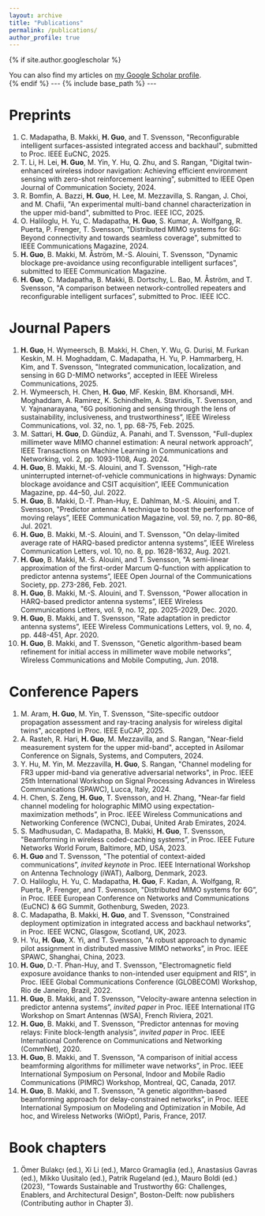 ```yaml
---
layout: archive
title: "Publications"
permalink: /publications/
author_profile: true
---
```


{% if site.author.googlescholar %}
  <div class="wordwrap">You can also find my articles on <a href="{{site.author.googlescholar}}">my Google Scholar profile</a>.</div>
{% endif %}
---
{% include base_path %}
---

Preprints
======
1. C. Madapatha, B. Makki, **H. Guo**, and T. Svensson, "Reconfigurable intelligent surfaces-assisted integrated access and backhaul", submitted to Proc. IEEE EuCNC, 2025.
2. T. Li, H. Lei, **H. Guo**, M. Yin, Y. Hu, Q. Zhu, and S. Rangan, "Digital twin-enhanced wireless indoor navigation: Achieving efficient environment sensing with zero-shot reinforcement learning", submitted to IEEE Open Journal of Communication Society, 2024.
3. R. Bomfin, A. Bazzi, **H. Guo**, H. Lee, M. Mezzavilla, S. Rangan, J. Choi, and  M. Chafii, "An experimental multi-band channel characterization in the upper mid-band", submitted to Proc. IEEE ICC, 2025.
4. O. Haliloglu, H. Yu, C. Madapatha, **H. Guo**, S. Kumar, A. Wolfgang, R. Puerta, P. Frenger, T. Svensson, "Distributed MIMO systems for 6G: Beyond connectivity and towards seamless coverage", submitted to IEEE Communications Magazine, 2024.
5. **H. Guo**, B. Makki, M. Åström, M.-S. Alouini, T. Svensson, "Dynamic blockage pre-avoidance using reconfigurable intelligent surfaces”,   submitted to IEEE Communication Magazine.
6. **H. Guo**, C. Madapatha, B. Makki, B. Dortschy, L. Bao, M. Åström, and T. Svensson, "A comparison between network-controlled repeaters and reconfigurable intelligent surfaces”, submitted to Proc. IEEE ICC.

Journal Papers
======
1. **H. Guo**, H. Wymeersch, B. Makki, H. Chen, Y. Wu, G. Durisi, M. Furkan Keskin, M. H. Moghaddam, C. Madapatha, H. Yu, P. Hammarberg, H. Kim, and T. Svensson, "Integrated communication, localization, and sensing in 6G D-MIMO networks”, accepted in IEEE Wireless Communications, 2025. 
2. H. Wymeersch, H. Chen, **H. Guo**, MF.  Keskin, BM. Khorsandi, MH. Moghaddam, A. Ramirez, K. Schindhelm, A. Stavridis, T. Svensson, and V. Yajnanarayana, "6G positioning and sensing through the lens of sustainability, inclusiveness, and trustworthiness”, IEEE Wireless Communications, vol. 32, no. 1, pp. 68-75, Feb. 2025.
3. M. Sattari, **H. Guo**,  D. Gündüz, A. Panahi, and  T. Svensson, "Full-duplex millimeter wave MIMO channel estimation: A neural network approach”, IEEE Transactions on Machine Learning in Communications and Networking, vol. 2, pp. 1093-1108, Aug. 2024. 
4. **H. Guo**, B. Makki, M.-S. Alouini, and T. Svensson, "High-rate uninterrupted internet-of-vehicle communications in highways: Dynamic blockage avoidance and CSIT acquisition”,   IEEE Communication Magazine, pp. 44–50, Jul. 2022.
5. **H. Guo**, B. Makki, D.-T. Phan-Huy, E. Dahlman, M.-S. Alouini, and T. Svensson, "Predictor antenna: A technique to boost the performance of moving relays”, IEEE Communication Magazine, vol. 59, no. 7, pp. 80–86, Jul. 2021.
6. **H. Guo**, B. Makki, M.-S. Alouini, and T. Svensson, "On delay-limited average rate of HARQ-based predictor antenna systems”, IEEE Wireless Communication Letters, vol. 10, no. 8, pp. 1628-1632, Aug. 2021.
7. **H. Guo**, B. Makki, M.-S. Alouini, and T. Svensson, "A semi-linear approximation of the first-order Marcum Q-function with application to predictor antenna systems”,  IEEE Open Journal of the Communications Society, pp. 273-286, Feb. 2021.
8. **H. Guo**, B. Makki, M.-S. Alouini, and T. Svensson, "Power allocation in HARQ-based predictor antenna systems”, IEEE Wireless Communications Letters, vol. 9, no. 12, pp. 2025-2029, Dec. 2020.
9. **H. Guo**, B. Makki, and T. Svensson, "Rate adaptation in predictor antenna systems”, IEEE Wireless Communications Letters, vol. 9, no. 4, pp. 448-451, Apr. 2020.
10. **H. Guo**, B. Makki, and T. Svensson, "Genetic algorithm-based beam refinement for initial access in millimeter wave mobile networks”, Wireless Communications and Mobile Computing, Jun. 2018.

Conference Papers
======
1. M. Aram, **H. Guo**, M. Yin, T. Svensson, "Site-specific outdoor propagation assessment and ray-tracing analysis for wireless digital twins", accepted in Proc. IEEE EuCAP, 2025.
2. A. Rasteh, R. Hari, **H. Guo**, M. Mezzavilla, and S. Rangan, "Near-field measurement system for the upper mid-band", accepted in Asilomar Conference on Signals, Systems, and Computers, 2024.
3. Y. Hu, M. Yin, M. Mezzavilla, **H. Guo**, S. Rangan, "Channel modeling for FR3 upper mid-band via generative adversarial networks", in Proc. IEEE 25th International Workshop on Signal Processing Advances in Wireless Communications (SPAWC), Lucca, Italy, 2024.
4. H. Chen, S. Zeng, **H. Guo**, T. Svensson, and H. Zhang, "Near-far field channel modeling for holographic MIMO using expectation-maximization methods”, in Proc. IEEE Wireless Communications and Networking Conference (WCNC), Dubai, United Arab Emirates, 2024.
5. S. Madhusudan, C. Madapatha, B. Makki, **H. Guo**, T. Svensson, "Beamforming in wireless coded-caching systems”, in Proc. IEEE Future Networks World Forum, Baltimore, MD, USA, 2023.
6. **H. Guo** and T. Svensson, "The potential of context-aided communications”, *invited keynote* in Proc. IEEE International Workshop on Antenna Technology (iWAT), Aalborg, Denmark, 2023.
7. O. Haliloglu, H. Yu, C. Madapatha, **H. Guo**, F. Kadan, A. Wolfgang, R. Puerta, P. Frenger, and T. Svensson, "Distributed MIMO systems for 6G”, in Proc. IEEE European Conference on Networks and Communications (EuCNC) & 6G Summit, Gothenburg, Sweden, 2023.
8. C. Madapatha, B. Makki, **H. Guo**, and T. Svensson, "Constrained deployment optimization in integrated access and backhaul networks”,  in Proc. IEEE WCNC, Glasgow, Scotland, UK, 2023.
9. H. Yu, **H. Guo**, X. Yi, and T. Svensson, "A robust approach to dynamic pilot assignment in distributed massive MIMO networks”, in Proc. IEEE SPAWC, Shanghai, China, 2023.
10. **H. Guo**, D.-T. Phan-Huy, and T. Svensson, "Electromagnetic field exposure avoidance thanks to non-intended user equipment and RIS”, in Proc. IEEE Global Communications Conference (GLOBECOM) Workshop, Rio de Janeiro, Brazil, 2022. 
11. **H. Guo**, B. Makki, and T. Svensson, "Velocity-aware antenna selection in predictor antenna systems”, *invited paper* in Proc. IEEE International ITG Workshop on Smart Antennas (WSA), French Riviera, 2021.
12. **H. Guo**, B. Makki, and T. Svensson, "Predictor antennas for moving relays: Finite block-length analysis”, *invited paper* in Proc. IEEE International Conference on Communications and Networking (CommNet), 2020. 
13. **H. Guo**, B. Makki, and T. Svensson, "A comparison of initial access beamforming algorithms for millimeter wave networks”, in Proc. IEEE International Symposium on Personal, Indoor and Mobile Radio Communications (PIMRC) Workshop, Montreal, QC, Canada, 2017.
14. **H. Guo**, B. Makki, and T. Svensson, "A genetic algorithm-based beamforming approach for delay-constrained networks”, in Proc. IEEE International Symposium on Modeling and Optimization in Mobile, Ad hoc, and Wireless Networks (WiOpt), Paris, France, 2017.
    
Book chapters
======
1. Ömer Bulakçı (ed.), Xi Li (ed.), Marco Gramaglia (ed.), Anastasius Gavras (ed.), Mikko Uusitalo (ed.), Patrik Rugeland (ed.), Mauro Boldi (ed.) (2023), "Towards Sustainable and Trustworthy 6G: Challenges, Enablers, and Architectural Design", Boston-Delft: now publishers (Contributing author in Chapter 3).


